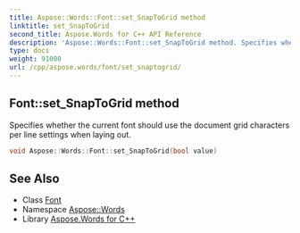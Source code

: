 ```yaml
---
title: Aspose::Words::Font::set_SnapToGrid method
linktitle: set_SnapToGrid
second_title: Aspose.Words for C++ API Reference
description: 'Aspose::Words::Font::set_SnapToGrid method. Specifies whether the current font should use the document grid characters per line settings when laying out in C++.'
type: docs
weight: 91000
url: /cpp/aspose.words/font/set_snaptogrid/
---
```

## Font::set_SnapToGrid method


Specifies whether the current font should use the document grid characters per line settings when laying out.

```cpp
void Aspose::Words::Font::set_SnapToGrid(bool value)
```

## See Also

* Class [Font](../)
* Namespace [Aspose::Words](../../)
* Library [Aspose.Words for C++](../../../)

